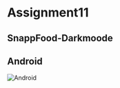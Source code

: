 # Assignment11
## SnappFood-Darkmoode

## Android
![Android](https://user-images.githubusercontent.com/120505702/208261206-8f5de24c-00b9-4661-8399-f1cea7725431.PNG)
